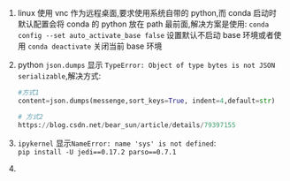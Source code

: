 1. linux 使用 vnc 作为远程桌面,要求使用系统自带的 python,而 conda 启动时默认配置会将 conda 的 python 放在 path 最前面,解决方案是使用: `conda config --set auto_activate_base false`  设置默认不启动 base 环境或者使用 `conda deactivate` 关闭当前 base 环境

2. python `json.dumps` 显示 `TypeError: Object of type bytes is not JSON serializable`,解决方式:
	```python
    #方式1
	content=json.dumps(messenge,sort_keys=True, indent=4,default=str)
	
	# 方式2
    https://blog.csdn.net/bear_sun/article/details/79397155
	```

3. `ipykernel` 显示`NameError: name 'sys' is not defined`:   
	`pip install -U jedi==0.17.2 parso==0.7.1`

4. 